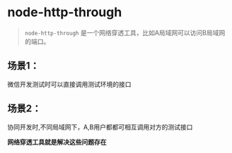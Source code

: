 # node-http-through

> `node-http-through` 是一个网络穿透工具，比如A局域网可以访问B局域网的端口。

## 场景1：
微信开发测试时可以直接调用测试环境的接口

## 场景2：

协同开发时,不同局域网下，A,B用户都都可相互调用对方的测试接口

**网络穿透工具就是解决这些问题存在**